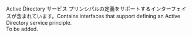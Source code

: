 <Namespace Name="Microsoft.Azure.Management.Graph.RBAC.Fluent.ServicePrincipal.Definition">
  <Docs>
    <summary><span data-ttu-id="40104-101">Active Directory サービス プリンシパルの定義をサポートするインターフェイスが含まれています。</span><span class="sxs-lookup"><span data-stu-id="40104-101">Contains interfaces that support defining an Active Directory service principle.</span></span></summary> 
    <remarks>To be added.</remarks>
  </Docs>
</Namespace>
